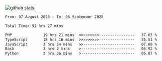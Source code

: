 
![github stats](https://github-readme-stats.vercel.app/api?username=realmahd1&show_icons=true&theme=codeSTACKr&hide_rank=true&count_private=true)

<!--START_SECTION:waka-->

```txt
From: 07 August 2025 - To: 06 September 2025

Total Time: 51 hrs 27 mins

PHP              19 hrs 21 mins  >>>>>>>>>----------------   37.63 %
TypeScript       18 hrs 16 mins  >>>>>>>>>----------------   35.51 %
JavaScript       3 hrs 54 mins   >>-----------------------   07.60 %
Bash             3 hrs 2 mins    >------------------------   05.92 %
Python           2 hrs 36 mins   >------------------------   05.07 %
```

<!--END_SECTION:waka-->
